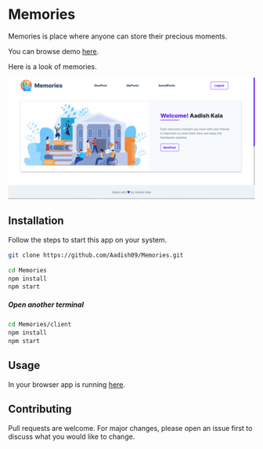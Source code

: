 # Memories

Memories is place where anyone can store their precious moments.

You can browse demo [here](http://memories-of-vit.herokuapp.com).

Here is a look of memories.

![Home](https://github.com/Aadish09/Memories/blob/main/homepage.PNG?raw=true)

## Installation

Follow the steps to start this app on your system.

```bash
git clone https://github.com/Aadish09/Memories.git
```
```bash
cd Memories
npm install
npm start
```
##### Open another terminal 
```bash
cd Memories/client
npm install
npm start
```
## Usage
In your browser app is running [here](http://localhost:3000).

## Contributing
Pull requests are welcome. For major changes, please open an issue first to discuss what you would like to change.
